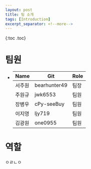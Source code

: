 ```yaml
---
layout: post
title: 팀 소개
tags: [Introduction]
excerpt_separator: <!--more-->
---
```

{:toc .toc}


# 팀원

* 
    | Name | Git | Role
    |-|-|-
    | 서주원 | bearhunter49 | 팀장
    | 주원규 | jwk6553 | 팀원
    | 장병우 | cPy-seeBuy | 팀원
    | 이지영 | ljy719 | 팀원
    | 김광원 | one0955 | 팀원


# 역할


ㅇㄹㄴㅇ

